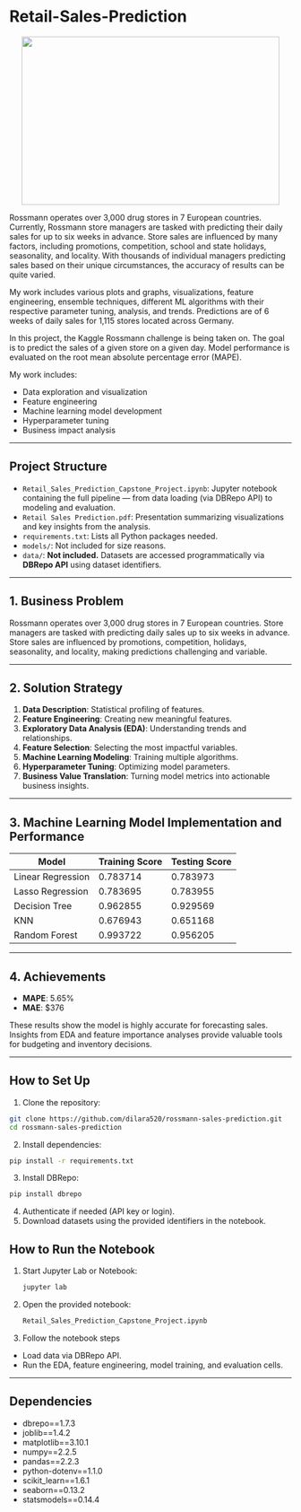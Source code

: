# Retail-Sales-Prediction

<p align="center">
  <img width="460" height="300" src="https://upload.wikimedia.org/wikipedia/commons/thumb/b/b2/Ro%C3%9Fmann-Markt_in_Berlin.jpg/1024px-Ro%C3%9Fmann-Markt_in_Berlin.jpg">
</p>

Rossmann operates over 3,000 drug stores in 7 European countries. Currently, Rossmann store managers are tasked with predicting their daily sales for up to six weeks in advance. Store sales are influenced by many factors, including promotions, competition, school and state holidays, seasonality, and locality. With thousands of individual managers predicting sales based on their unique circumstances, the accuracy of results can be quite varied.

My work includes various plots and graphs, visualizations, feature engineering, ensemble techniques, different ML algorithms with their respective parameter tuning, analysis, and trends. Predictions are of 6 weeks of daily sales for 1,115 stores located across Germany.

In this project, the Kaggle Rossmann challenge is being taken on. The goal is to predict the sales of a given store on a given day. Model performance is evaluated on the root mean absolute percentage error (MAPE).

My work includes:
- Data exploration and visualization
- Feature engineering
- Machine learning model development
- Hyperparameter tuning
- Business impact analysis

---

## Project Structure

- `Retail_Sales_Prediction_Capstone_Project.ipynb`: Jupyter notebook containing the full pipeline — from data loading (via DBRepo API) to modeling and evaluation.
- `Retail Sales Prediction.pdf`: Presentation summarizing visualizations and key insights from the analysis.
- `requirements.txt`: Lists all Python packages needed.
- `models/`: Not included for size reasons.
- `data/`: **Not included.** Datasets are accessed programmatically via **DBRepo API** using dataset identifiers.

---

## 1. Business Problem

Rossmann operates over 3,000 drug stores in 7 European countries. Store managers are tasked with predicting daily sales up to six weeks in advance. Store sales are influenced by promotions, competition, holidays, seasonality, and locality, making predictions challenging and variable.

---

## 2. Solution Strategy

1. **Data Description**: Statistical profiling of features.
2. **Feature Engineering**: Creating new meaningful features.
3. **Exploratory Data Analysis (EDA)**: Understanding trends and relationships.
4. **Feature Selection**: Selecting the most impactful variables.
5. **Machine Learning Modeling**: Training multiple algorithms.
6. **Hyperparameter Tuning**: Optimizing model parameters.
7. **Business Value Translation**: Turning model metrics into actionable business insights.

---

## 3. Machine Learning Model Implementation and Performance

| Model                | Training Score | Testing Score |
|----------------------|----------------|---------------|
| Linear Regression     | 0.783714        | 0.783973      |
| Lasso Regression      | 0.783695        | 0.783955      |
| Decision Tree         | 0.962855        | 0.929569      |
| KNN                   | 0.676943        | 0.651168      |
| Random Forest         | 0.993722        | 0.956205      |

---

## 4. Achievements

- **MAPE**: 5.65%  
- **MAE**: \$376  

These results show the model is highly accurate for forecasting sales. Insights from EDA and feature importance analyses provide valuable tools for budgeting and inventory decisions.

---

## How to Set Up

1. Clone the repository:

```bash
git clone https://github.com/dilara520/rossmann-sales-prediction.git
cd rossmann-sales-prediction
```
2. Install dependencies:
```bash
pip install -r requirements.txt
```
3. Install DBRepo:
```bash
pip install dbrepo
```
4. Authenticate if needed (API key or login).
5. Download datasets using the provided identifiers in the notebook.

## How to Run the Notebook

1. Start Jupyter Lab or Notebook:
   ```bash
   jupyter lab
   ```
2. Open the provided notebook:
   ```bash
   Retail_Sales_Prediction_Capstone_Project.ipynb
   ```
3. Follow the notebook steps
- Load data via DBRepo API.
-  Run the EDA, feature engineering, model training, and evaluation cells.

---

## Dependencies

- dbrepo==1.7.3
- joblib==1.4.2
- matplotlib==3.10.1
- numpy==2.2.5
- pandas==2.2.3
- python-dotenv==1.1.0
- scikit_learn==1.6.1
- seaborn==0.13.2
- statsmodels==0.14.4
